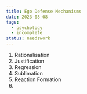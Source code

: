 ```yaml
---
title: Ego Defense Mechanisms
date: 2023-08-08
tags:
  - psychology
  - incomplete
status: needswork
---
```

1. Rationalisation
2. Justification 
3. Regression
4. Sublimation
5. Reaction Formation
6. 
